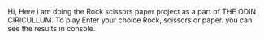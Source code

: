 Hi,
    Here i am doing the Rock scissors paper project as a part of THE ODIN CIRICULLUM.
    To play 
    Enter your choice Rock, scissors or paper.
    you can see the results in console.
    